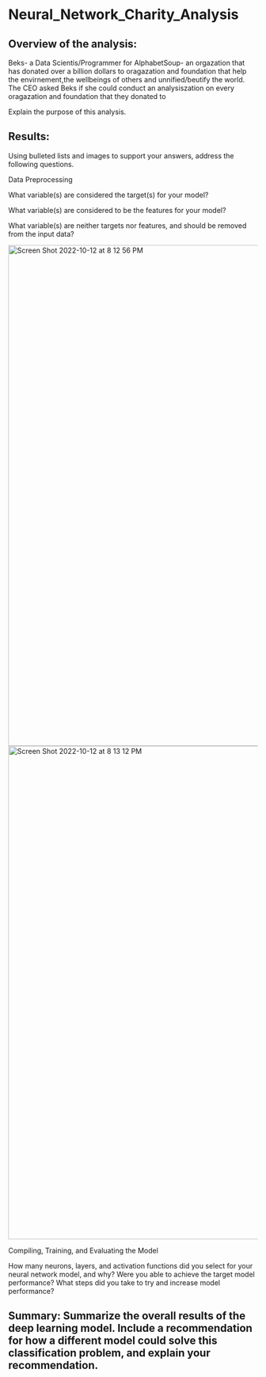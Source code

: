 # Neural_Network_Charity_Analysis

## Overview of the analysis: 

Beks- a Data Scientis/Programmer for AlphabetSoup- an orgazation that has donated over a billion dollars to oragazation and foundation that help the envirnement,the wellbeings of others and unnified/beutify the world. The CEO asked Beks if she could conduct an analysiszation on every oragazation and foundation that they donated to

Explain the purpose of this analysis.

## Results: 

Using bulleted lists and images to support your answers, address the following questions.

Data Preprocessing

What variable(s) are considered the target(s) for your model?


What variable(s) are considered to be the features for your model?


What variable(s) are neither targets nor features, and should be removed from the input data?

<img width="1012" alt="Screen Shot 2022-10-12 at 8 12 56 PM" src="https://user-images.githubusercontent.com/106892740/195490823-4421c76e-d33d-4f4d-8fee-015cf88a086a.png">

<img width="997" alt="Screen Shot 2022-10-12 at 8 13 12 PM" src="https://user-images.githubusercontent.com/106892740/195490835-c9de3d18-8307-4446-9387-14e45f442cfb.png">


Compiling, Training, and Evaluating the Model

How many neurons, layers, and activation functions did you select for your neural network model, and why?
Were you able to achieve the target model performance?
What steps did you take to try and increase model performance?



## Summary: Summarize the overall results of the deep learning model. Include a recommendation for how a different model could solve this classification problem, and explain your recommendation.
